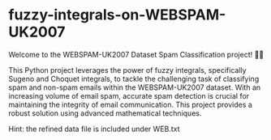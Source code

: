 # fuzzy-integrals-on-WEBSPAM-UK2007
Welcome to the WEBSPAM-UK2007 Dataset Spam Classification project! 📧🚫

This Python project leverages the power of fuzzy integrals, specifically Sugeno and Choquet integrals, to tackle the challenging task of classifying spam and non-spam emails within the WEBSPAM-UK2007 dataset. With an increasing volume of email spam, accurate spam detection is crucial for maintaining the integrity of email communication. This project provides a robust solution using advanced mathematical techniques.

Hint: the refined data file is included under WEB.txt
